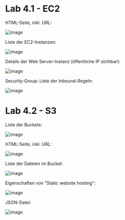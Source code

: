 # Lab 4.1 - EC2
HTML-Seite, inkl. URL:

![image](https://github.com/user-attachments/assets/33e86927-2a9d-415f-aa05-a568640e54fa)

 Liste der EC2-Instanzen:

 ![image](https://github.com/user-attachments/assets/ea4b74e8-e53a-409c-a371-5be66fb697a0)

Details der Web Server-Instanz (öffentliche IP sichtbar):

![image](https://github.com/user-attachments/assets/b4cfaa57-4f27-48a3-85a6-7b5325e02e56)

Security-Group: Liste der Inbound-Regeln:

![image](https://github.com/user-attachments/assets/38703c47-2aba-412d-bc1c-c6251414f465)


# Lab 4.2 - S3
Liste der Buckets:

![image](https://github.com/user-attachments/assets/f5decac3-6ed6-49fe-bcf9-092006204281)

HTML-Seite, inkl. URL:

![image](https://github.com/user-attachments/assets/63469a4c-3361-42cb-9368-2e52746e982f)

Liste der Dateien im Bucket:

![image](https://github.com/user-attachments/assets/24d53d73-5823-4432-a889-e2e3cb57679e)

Eigenschaften von "Static website hosting":

![image](https://github.com/user-attachments/assets/1c7ad101-da1f-47ab-a710-6edc829683d6)

JSON-Datei:

![image](https://github.com/user-attachments/assets/36887759-0ab7-41e1-a51c-1f6e7fe5eb72)

